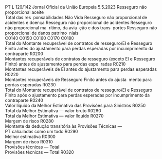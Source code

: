PT  L 120/142 Jornal Oficial da União Europeia 5.5.2023
 Resseguro não proporcional aceite  
Total das res ­
ponsabilidades 
Não Vida  Resseguro não 
proporcional de 
acidentes e 
doença  Resseguro não 
proporcional de 
acidentes  Resseguro não 
proporcional ma ­
rítimo, da avia ­
ção e dos trans ­
portes  Resseguro não 
proporcional de 
danos patrimo ­
niais  
C0140  C0150  C0160  C0170  C0180  
Total do Montante recuperável de contratos de resseguro/EI e 
Resseguro Finito antes do ajustamento para perdas esperadas 
por incumprimento da contraparte  R0200  
Montantes recuperáveis de contratos de resseguro (exceto EI 
e Resseguro Finito) antes do ajustamento para perdas espe ­
radas  R0210  
Montantes recuperáveis de EI antes do ajustamento para 
perdas esperadas  R0220  
Montantes recuperáveis de Resseguro Finito antes do ajusta ­
mento para perdas esperadas  R0230  
Total do Montante recuperável de contratos de resseguro/EI e 
Resseguro Finito após o ajustamento para perdas esperadas 
por incumprimento da contraparte  R0240  
Valor líquido da Melhor Estimativa das Provisões para 
Sinistros  R0250  
Total da Melhor Estimativa — valor bruto  R0260  
Total da Melhor Estimativa — valor líquido  R0270  
Margem de risco  R0280  
Montante da dedução transitória às Provisões Técnicas —  
PT calculadas como um todo  R0290  
Melhor estimativa  R0300  
Margem de risco  R0310  
Provisões técnicas — Total  
Provisões técnicas — Total  R0320